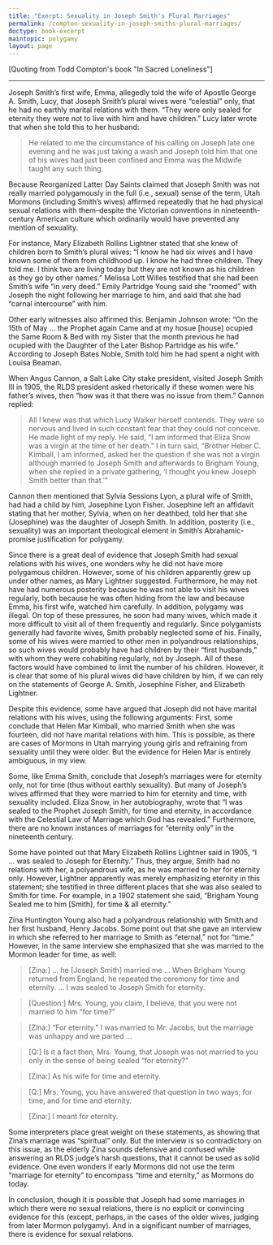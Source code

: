 ```yaml
---
title: "Exerpt: Sexuality in Joseph Smith's Plural Marriages"
permalink: /compton-sexuality-in-joseph-smiths-plural-marriages/
doctype: book-excerpt
maintopic: polygamy
layout: page
---
```


[Quoting from Todd Compton's book "In Sacred Loneliness"]

---

Joseph Smith’s first wife, Emma, allegedly told the wife of Apostle George A. Smith, Lucy, that Joseph Smith’s plural wives were “celestial” only, that he had no earthly marital relations with them. “They were only sealed for eternity they were not to live with him and have children.” Lucy later wrote that when she told this to her husband:

> He related to me the circumstance of his calling on Joseph late one evening and he was just taking a wash and Joseph told him that one of his wives had just been confined and Emma was the Midwife taught any such thing.

Because Reorganized Latter Day Saints claimed that Joseph Smith was not really married polygamously in the full (i.e., sexual) sense of the term, Utah Mormons (including Smith’s wives) affirmed repeatedly that he had physical sexual relations with them–despite the Victorian conventions in nineteenth-century American culture which ordinarily would have prevented any mention of sexuality.

For instance, Mary Elizabeth Rollins Lightner stated that she knew of children born to Smith’s plural wives: “I know he had six wives and I have known some of them from childhood up. I know he had three children. They told me. I think two are living today but they are not known as his children as they go by other names.” Melissa Lott Willes testified that she had been Smith’s wife “in very deed.” Emily Partridge Young said she “roomed” with Joseph the night following her marriage to him, and said that she had “carnal intercourse” with him.

Other early witnesses also affirmed this. Benjamin Johnson wrote: “On the 15th of May … the Prophet again Came and at my hosue [house] ocupied the Same Room & Bed with my Sister that the month previous he had ocupied with the Daughter of the Later Bishop Partridge as his wife.” According to Joseph Bates Noble, Smith told him he had spent a night with Louisa Beaman.

When Angus Cannon, a Salt Lake City stake president, visited Joseph Smith III in 1905, the RLDS president asked rhetorically if these women were his father’s wives, then “how was it that there was no issue from them.” Cannon replied:

> All I knew was that which Lucy Walker herself contends. They were so nervous and lived in such constant fear that they could not conceive. He made light of my reply. He said, “I am informed that Eliza Snow was a virgin at the time of her death.” I in turn said, “Brother Heber C. Kimball, I am informed, asked her the question if she was not a virgin although married to Joseph Smith and afterwards to Brigham Young, when she replied in a private gathering, ‘I thought you knew Joseph Smith better than that.’”

Cannon then mentioned that Sylvia Sessions Lyon, a plural wife of Smith, had had a child by him, Josephine Lyon Fisher. Josephine left an affidavit stating that her mother, Sylvia, when on her deathbed, told her that she (Josephine) was the daughter of Joseph Smith. In addition, posterity (i.e., sexuality) was an important theological element in Smith’s Abrahamic-promise justification for polygamy.

Since there is a great deal of evidence that Joseph Smith had sexual relations with his wives, one wonders why he did not have more polygamous children. However, some of his children apparently grew up under other names, as Mary Lightner suggested. Furthermore, he may not have had numerous posterity because he was not able to visit his wives regularly, both because he was often hiding from the law and because Emma, his first wife, watched him carefully. In addition, polygamy was illegal. On top of these pressures, he soon had many wives, which made it more difficult to visit all of them frequently and regularly. Since polygamists generally had favorite wives, Smith probably neglected some of his. Finally, some of his wives were married to other men in polyandrous relationships, so such wives would probably have had children by their “first husbands,” with whom they were cohabiting regularly, not by Joseph. All of these factors would have combined to limit the number of his children. However, it is clear that some of his plural wives did have children by him, if we can rely on the statements of George A. Smith, Josephine Fisher, and Elizabeth Lightner.

Despite this evidence, some have argued that Joseph did not have marital relations with his wives, using the following arguments: First, some conclude that Helen Mar Kimball, who married Smith when she was fourteen, did not have marital relations with him. This is possible, as there are cases of Mormons in Utah marrying young girls and refraining from sexuality until they were older. But the evidence for Helen Mar is entirely ambiguous, in my view.

Some, like Emma Smith, conclude that Joseph’s marriages were for eternity only, not for time (thus without earthly sexuality). But many of Joseph’s wives affirmed that they were married to him for eternity and time, with sexuality included. Eliza Snow, in her autobiography, wrote that “I was sealed to the Prophet Joseph Smith, for time and eternity, in accordance with the Celestial Law of Marriage which God has revealed.” Furthermore, there are no known instances of marriages for “eternity only” in the nineteenth century.

Some have pointed out that Mary Elizabeth Rollins Lightner said in 1905, “I … was sealed to Joseph for Eternity.” Thus, they argue, Smith had no relations with her, a polyandrous wife, as he was married to her for eternity only. However, Lightner apparently was merely emphasizing eternity in this statement; she testified in three different places that she was also sealed to Smith for time. For example, in a 1902 statement she said, “Brigham Young Sealed me to him [Smith], for time & all eternity.”

Zina Huntington Young also had a polyandrous relationship with Smith and her first husband, Henry Jacobs. Some point out that she gave an interview in which she referred to her marriage to Smith as “eternal,” not for “time.” However, in the same interview she emphasized that she was married to the Mormon leader for time, as well:

> [Zina:] … he [Joseph Smith] married me … When Brigham Young returned from England, he repeated the ceremony for time and eternity. … I was sealed to Joseph Smith for eternity.

> [Question:] Mrs. Young, you claim, I believe, that you were not married to him “for time?”

> [Zina:] “For eternity.” I was married to Mr. Jacobs, but the marriage was unhappy and we parted …

> [Q:] Is it a fact then, Mrs. Young, that Joseph was not married to you only in the sense of being sealed “for eternity?”

> [Zina:] As his wife for time and eternity.

> [Q:] Mrs. Young, you have answered that question in two ways; for time, and for time and eternity.

> [Zina:] I meant for eternity.

Some interpreters place great weight on these statements, as showing that Zina’s marriage was “spiritual” only. But the interview is so contradictory on this issue, as the elderly Zina sounds defensive and confused while answering an RLDS judge’s harsh questions, that it cannot be used as solid evidence. One even wonders if early Mormons did not use the term “marriage for eternity” to encompass “time and eternity,” as Mormons do today.

In conclusion, though it is possible that Joseph had some marriages in which there were no sexual relations, there is no explicit or convincing evidence for this (except, perhaps, in the cases of the older wives, judging from later Mormon polygamy). And in a significant number of marriages, there is evidence for sexual relations.
